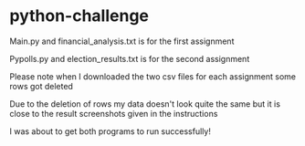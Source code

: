 # python-challenge
Main.py and financial_analysis.txt is for the first assignment

Pypolls.py and election_results.txt is for the second assignment

Please note when I downloaded the two csv files for each assignment some rows got deleted

Due to the deletion of rows my data doesn't look quite the same but it is close to the result screenshots given in the instructions

I was about to get both programs to run successfully!
